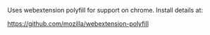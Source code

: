 

Uses webextension polyfill for support on chrome.
Install details at:

https://github.com/mozilla/webextension-polyfill


